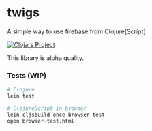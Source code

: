 # twigs

A simple way to use firebase from Clojure[Script]

[![Clojars Project](http://clojars.org/twigs/latest-version.svg)](http://clojars.org/twigs)

This library is alpha quality.

### Tests (WIP)

```bash
# Clojure
lein test

# ClojureScript in browser
lein cljsbuild once browser-test
open browser-test.html
```
